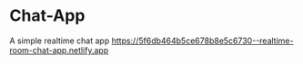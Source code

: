 # Chat-App
A simple realtime chat app
https://5f6db464b5ce678b8e5c6730--realtime-room-chat-app.netlify.app
